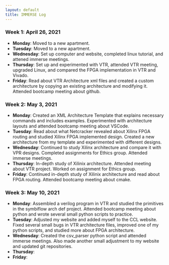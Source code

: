 ```yaml
---
layout: default
title: IMMERSE Log
---
```


### Week 1: April 26, 2021

* **Monday**:    Moved to a new apartment.
* **Tuesday**:   Moved to a new apartment.
* **Wednesday**: Set up computer and website, completed linux tutorial, and attened immerse meetings.
* **Thursday**:  Set up and experimented with VTR, attended VTR meeting, upgraded Linux, and compared 
                 the FPGA implementation in VTR and Vivado.
* **Friday**:    Read about VTR Architecture xml files and created a custom architecture by copying an 
                 existing architecture and modifying it. Attended bootcamp meeting about github.

### Week 2: May 3, 2021

* **Monday**:   Created an XML Architecture Template that explains necessary commands and includes examples.
                Experimented with architecture layouts and attended bootcamp meeting about VSCode.
* **Tuesday**:  Read about what Netcracker revealed about Xilinx FPGA routing and studied Xilinx FPGA implemented 
                design. Created a new architecture from my template and experimented with different designs.
* **Wednesday**: Continued to study Xilinx architecture and compare it with VPR designs. Completed assignments for 
                 Ethics group. Attended immerse meetings.
* **Thursday**: In-depth study of Xilinix architecture. Attended meeting about VTR project. Worked on assignment for
                Ethics group.
* **Friday**: Continued in-depth study of Xilinix architecture and read about FPGA routing. Attended bootcamp 
              meeting about cmake.

### Week 3: May 10, 2021

* **Monday**:   Assembled a verilog program in VTR and studied the primitives in the symbiflow arch def project. 
                Attended bootcamp meeting about python and wrote several small python scripts to practice.
* **Tuesday**:  Adjusted my website and added myself to the CCL website. Fixed several small bugs in VTR architecture 
                files, improved one of my python scripts, and studied more about FPGA architecture.
* **Wednesday**: Created the csv_parser python script and attended immerse meetings. Also made another small adjustment
                 to my website and updated git repositories.
* **Thursday**: 
* **Friday**: 